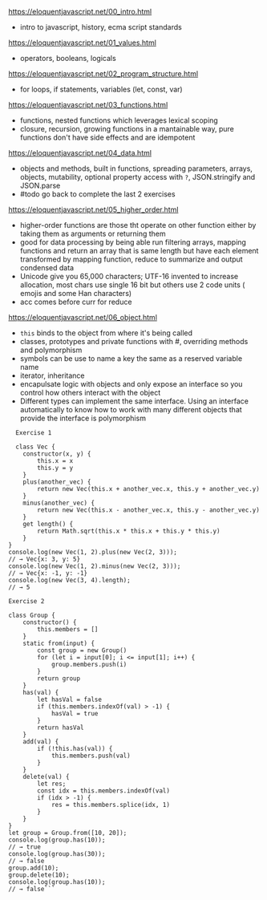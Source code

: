 https://eloquentjavascript.net/00_intro.html
- intro to javascript, history, ecma script standards

https://eloquentjavascript.net/01_values.html
- operators, booleans, logicals

https://eloquentjavascript.net/02_program_structure.html
- for loops, if statements, variables (let, const, var)

https://eloquentjavascript.net/03_functions.html
-  functions, nested functions which leverages lexical scoping
- closure, recursion, growing functions in a mantainable way, pure functions don't have side effects and are idempotent
  
https://eloquentjavascript.net/04_data.html
- objects and methods, built in functions, spreading parameters, arrays, objects, mutability, optional property access with `?`, JSON.stringify and JSON.parse
- #todo go back to complete the last 2 exercises

https://eloquentjavascript.net/05_higher_order.html
- higher-order functions are those tht operate on other function either by taking them as arguments or returning them
- good for data processing by being able run filtering arrays, mapping functions and return an array that is same length but have each element transformed by mapping function, reduce to summarize and output condensed data
- Unicode give you 65,000 characters; UTF-16 invented to increase allocation, most chars use single 16 bit but others use 2 code units ( emojis and some Han characters)
- acc comes before curr for reduce

https://eloquentjavascript.net/06_object.html
- `this` binds to the object from where it's being called
- classes, prototypes and private functions with #, overriding methods and polymorphism
- symbols can be use to name a key the same as a reserved variable name
- iterator, inheritance
- encapulsate logic with objects and only expose an interface so you control how others interact with the object
- Different types can implement the same interface. Using an interface automatically to know how to work with many different objects that provide the interface is polymorphism
```
  Exercise 1

  class Vec {
    constructor(x, y) {
        this.x = x
        this.y = y
    }
    plus(another_vec) {
        return new Vec(this.x + another_vec.x, this.y + another_vec.y)
    }
    minus(another_vec) {
        return new Vec(this.x - another_vec.x, this.y - another_vec.y)
    }
    get length() {
        return Math.sqrt(this.x * this.x + this.y * this.y)
    }
}
console.log(new Vec(1, 2).plus(new Vec(2, 3)));
// → Vec{x: 3, y: 5}
console.log(new Vec(1, 2).minus(new Vec(2, 3)));
// → Vec{x: -1, y: -1}
console.log(new Vec(3, 4).length);
// → 5

Exercise 2

class Group {
    constructor() {
        this.members = []
    }
    static from(input) {
        const group = new Group()
        for (let i = input[0]; i <= input[1]; i++) {
            group.members.push(i)
        }
        return group
    }
    has(val) {
        let hasVal = false
        if (this.members.indexOf(val) > -1) {
            hasVal = true
        }
        return hasVal
    }
    add(val) {
        if (!this.has(val)) {
            this.members.push(val)
        }
    }
    delete(val) {
        let res;
        const idx = this.members.indexOf(val)
        if (idx > -1) {
            res = this.members.splice(idx, 1)
        }
    }
}
let group = Group.from([10, 20]);
console.log(group.has(10));
// → true
console.log(group.has(30));
// → false
group.add(10);
group.delete(10);
console.log(group.has(10));
// → false```
